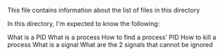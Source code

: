 This file contains information about the list of files in this directory

In this directory, I'm expected to know the following:

What is a PID
What is a process
How to find a process’ PID
How to kill a process
What is a signal
What are the 2 signals that cannot be ignored

